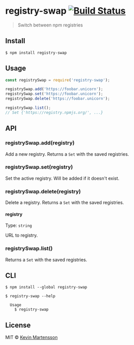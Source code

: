 # registry-swap [![Build Status](https://travis-ci.org/kevva/registry-swap.svg?branch=master)](https://travis-ci.org/kevva/registry-swap)

> Switch between npm registries


## Install

```
$ npm install registry-swap
```


## Usage

```js
const registrySwap = require('registry-swap');

registrySwap.add('https://foobar.unicorn');
registrySwap.set('https://foobar.unicorn');
registrySwap.delete('https://foobar.unicorn');

registrySwap.list();
// Set {'https://registry.npmjs.org/', ...}
```


## API

### registrySwap.add(registry)

Add a new registry. Returns a `Set` with the saved registries.

### registrySwap.set(registry)

Set the active registry. Will be added if it doesn't exist.

### registrySwap.delete(registry)

Delete a registry. Returns a `Set` with the saved registries.

#### registry

Type: `string`

URL to registry.

### registrySwap.list()

Returns a `Set` with the saved registries.


## CLI

```
$ npm install --global registry-swap
```

```
$ registry-swap --help

  Usage
    $ registry-swap
```


## License

MIT © [Kevin Martensson](https://github.com/kevva)
